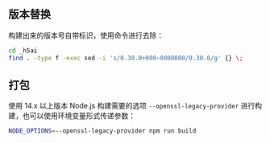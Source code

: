 ## 版本替换

构建出来的版本号自带标识，使用命令进行去除：

```sh
cd _h5ai
find . -type f -exec sed -i 's/0.30.0+000~0000000/0.30.0/g' {} \;
```

## 打包

使用 14.x 以上版本 Node.js 构建需要的选项 `--openssl-legacy-provider` 进行构建，也可以使用环境变量形式传递参数：

```sh
NODE_OPTIONS=--openssl-legacy-provider npm run build
```